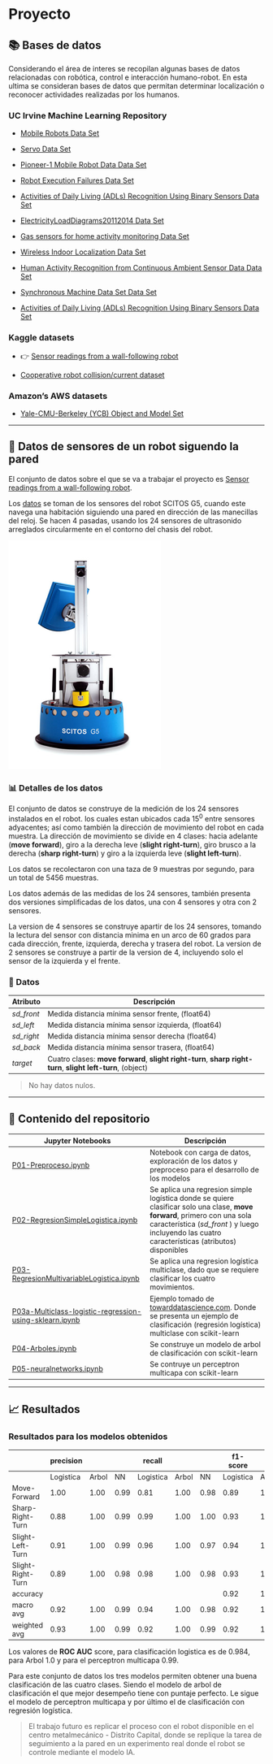 # Proyecto


## 📚 Bases de datos

Considerando el área de interes se recopilan algunas bases de datos relacionadas con robótica, control e interacción humano-robot. En esta ultima se consideran bases de datos que permitan determinar localización o reconocer actividades realizadas por los humanos.

### UC Irvine Machine Learning Repository
* [Mobile Robots Data Set](https://archive.ics.uci.edu/ml/datasets/Mobile+Robots)

* [Servo Data Set](https://archive.ics.uci.edu/ml/datasets/Servo)

* [Pioneer-1 Mobile Robot Data Data Set](https://archive.ics.uci.edu/ml/datasets/Pioneer-1+Mobile+Robot+Data)

* [Robot Execution Failures Data Set](https://archive.ics.uci.edu/ml/datasets/Robot+Execution+Failures)

* [Activities of Daily Living (ADLs) Recognition Using Binary Sensors Data Set](https://archive.ics.uci.edu/ml/datasets/Activities+of+Daily+Living+%28ADLs%29+Recognition+Using+Binary+Sensors)

* [ElectricityLoadDiagrams20112014 Data Set](https://archive.ics.uci.edu/ml/datasets/ElectricityLoadDiagrams20112014)

* [Gas sensors for home activity monitoring Data Set](https://archive.ics.uci.edu/ml/datasets/Gas+sensors+for+home+activity+monitoring)

* [Wireless Indoor Localization Data Set](https://archive.ics.uci.edu/ml/datasets/Wireless+Indoor+Localization)

* [Human Activity Recognition from Continuous Ambient Sensor Data Data Set](https://archive.ics.uci.edu/ml/datasets/Human+Activity+Recognition+from+Continuous+Ambient+Sensor+Data)

* [Synchronous Machine Data Set Data Set](https://archive.ics.uci.edu/ml/datasets/Synchronous+Machine+Data+Set)

* [Activities of Daily Living (ADLs) Recognition Using Binary Sensors Data Set](https://archive.ics.uci.edu/ml/datasets/Activities+of+Daily+Living+%28ADLs%29+Recognition+Using+Binary+Sensors)

### Kaggle datasets

* :point_right: [Sensor readings from a wall-following robot](https://www.kaggle.com/uciml/wall-following-robot)

* [Cooperative robot collision/current dataset](https://www.kaggle.com/intema/cooperative-robot-collisioncurrent-dataset)

### Amazon’s AWS datasets

* [Yale-CMU-Berkeley (YCB) Object and Model Set](https://registry.opendata.aws/ycb-benchmarks/)


---
<!-- # Sensor readings from a wall-following robot -->
## :robot: Datos de sensores de un robot siguendo la pared

El conjunto de datos sobre el que se va a trabajar el proyecto es [Sensor readings from a wall-following robot](https://www.kaggle.com/uciml/wall-following-robot). 

 <!-- The data were collected as the SCITOS G5 robot navigates through the room following the wall in a clockwise direction, for 4 rounds, using 24 ultrasound sensors arranged circularly around its 'waist'. -->

Los [datos](https://www.kaggle.com/uciml/wall-following-robot) se toman de los sensores del robot SCITOS G5, cuando este navega una habitación siguiendo una pared en dirección de las manecillas del reloj. Se hacen 4 pasadas, usando los 24 sensores de ultrasonido arreglados circularmente en el contorno del chasis del robot.

![robot](images/mobile-robots-scitos_g5-1.jpg)


<!-- Dado que los datos son series de tiempo, se busca tratar cada instancia independiente -->

### :bar_chart: Detalles de los datos

El conjunto de datos se construye de la medición de los 24 sensores instalados en el robot. los cuales estan ubicados cada $15^0$ entre sensores adyacentes;  así como también la dirección de movimiento del robot en cada muestra. La dirección  de movimiento se divide en 4 clases: hacia adelante (**move forward**), giro a la derecha leve (**slight right-turn**), giro brusco a la derecha (**sharp right-turn**) y giro a la izquierda leve (**slight left-turn**). 

Los datos se recolectaron con una taza de 9 muestras por segundo, para un total de $5456$ muestras.

Los datos además de las medidas de los 24 sensores, también presenta dos versiones simplificadas de los datos, una con 4 sensores y otra con 2 sensores.

La version de 4 sensores se construye apartir de los 24 sensores, tomando la lectura del sensor con distancia minima en un arco de 60 grados para cada dirección, frente, izquierda, derecha y trasera del robot. La version de 2 sensores se construye a partir de la version de 4, incluyendo solo el sensor de la izquierda y el frente.

<!-- Mas sensores puede incorporar mas ruido,  -->
<!-- Slight right -> meaning that the road changes directly slightly, perhaps less than 15 degrees, and you should follow the road to the right. -->

### :pushpin: Datos

|Atributo | Descripción |
|--------------|-------------|
|_sd_front_ | Medida distancia mínima sensor frente, (float64) |
|_sd_left_ | Medida distancia mínima sensor izquierda, (float64)|
|_sd_right_ |Medida distancia mínima sensor derecha (float64) |
|_sd_back_ | Medida distancia mínima sensor trasera, (float64)|
|_target_ | Cuatro clases: **move forward**, **slight right-turn**, **sharp right-turn**, **slight left-turn**, (object)|

> No hay datos nulos.


---

## 📝 Contenido del repositorio

|  Jupyter Notebooks  |        Descripción         |
|------------|----------------------------|
|[P01-Preproceso.ipynb](P01-Preproceso.ipynb) | Notebook con carga de datos, exploración de los datos y preproceso para el desarrollo de los modelos |
|[P02-RegresionSimpleLogistica.ipynb](P02-RegresionSimpleLogistica.ipynb)| Se aplica una regresion simple logística donde se quiere clasificar solo una clase, **move forward**, primero con una sola característica (_sd_front_ ) y luego incluyendo las cuatro características (atributos) disponibles|
|[P03-RegresionMultivariableLogistica.ipynb](P03-RegresionMultivariableLogistica.ipynb)| Se aplica una regresion logística multiclase, dado que se requiere clasificar los cuatro movimientos.|
|[P03a-Multiclass-logistic-regression-using-sklearn.ipynb](P03a-Multiclass-logistic-regression-using-sklearn.ipynb)|Ejemplo tomado de [towarddatascience.com](https://towardsdatascience.com/logistic-regression-using-python-sklearn-numpy-mnist-handwriting-recognition-matplotlib-a6b31e2b166a). Donde se presenta un ejemplo de clasificación (regresión logística) multiclase con scikit-learn|
|[P04-Arboles.ipynb](P04-Arboles.ipynb)|Se construye un modelo de arbol de clasificación con scikit-learn|
|[P05-neuralnetworks.ipynb](P05-neuralnetworks.ipynb)| Se contruye un perceptron multicapa con scikit-learn|

---

## :chart_with_upwards_trend: Resultados

<!-- ### Definiciones de métricas

Las metricas comunes en los problemas de clasificación permiten evaluar el desempeño de los modelos,

| Metric                | Formula                                                                                                               | Interpretation                              |
| --------------------- | --------------------------------------------------------------------------------------------------------------------- | ------------------------------------------- |
| Accuracy              | $\displaystyle \frac{\textrm{TP}+\textrm{TN}}{\textrm{TP}+\textrm{TN}+\textrm{FP}+\textrm{FN}}$ | Rendimiento general del modelo |
| Precision             | $\displaystyle \frac{\textrm{TP}}{\textrm{TP}+\textrm{FP}}$ | Qué tan precisas son las predicciones positivas   |
| Recall<br>Sensitivity | $\displaystyle \frac{\textrm{TP}}{\textrm{TP}+\textrm{FN}}$| Cobertura de la muestra positiva real         |
| Specificity           | $\displaystyle \frac{\textrm{TN}}{\textrm{TN}+\textrm{FP}}$ | Cobertura de la muestra negativa real          |
| F1 score              | $\displaystyle \frac{ 2 \textrm{TP}}{ 2 \textrm{TP} + \textrm{FP} + \textrm{FN}}$| Métrica híbrida útil para clases no balanceadas |

**ROC** (Receiver Operating Curve), es la gráfica de TPR frente a FPR al variar el umbral (la R es de Rate).

**AUC**  también denominada AUROC, es el área debajo de la curva ROC. -->


### Resultados para los modelos obtenidos

|                     | precision    |        |       | recall    |       |       | f1-score  |       |       | support |
|---------------------|--------------|--------|-------|-----------|-------|-------|-----------|-------|-------|---------|
|                     | Logistica    | Arbol  | NN    | Logistica | Arbol | NN    | Logistica | Arbol | NN    |         |
| Move-Forward        | 1.00         | 1.00   |  0.99 | 0.81      | 1.00  | 0.98  | 0.89      | 1.00  |  0.99 | 409     |
| Sharp-Right-Turn    | 0.88         | 1.00   |  0.99 | 0.99      | 1.00  | 1.00  | 0.93      | 1.00  | 0.99  | 446     |
| Slight-Left-Turn    | 0.91         | 1.00   | 0.99  | 0.96      | 1.00  | 0.97  | 0.94      | 1.00  | 0.98  | 76      |
| Slight-Right-Turn   |  0.89        | 1.00   | 0.98  | 0.98      | 1.00  |  0.98 | 0.93      | 1.00  | 0.98  | 161     |
| accuracy            |              |        |       |           |       |       |   0.92    | 1.00  |  0.99 | 1092    |
| macro avg           | 0.92         | 1.00   | 0.99  | 0.94      | 1.00  |  0.98 | 0.92      | 1.00  | 0.98  | 1092    |
| weighted avg        | 0.93         | 1.00   | 0.99  | 0.92      | 1.00  | 0.99  | 0.92      | 1.00  |  0.99 | 1092    |


Los valores de **ROC AUC** score, para clasificación logistica es de 0.984, para Arbol 1.0 y para el perceptron multicapa 0.99.  


Para este conjunto de datos los tres modelos permiten obtener una buena clasificación de las cuatro clases. Siendo el modelo de arbol de clasificación el que mejor desempeño tiene con puntaje perfecto. Le sigue el modelo de perceptron multicapa y por último el de clasificación con regresión logística.

> El trabajo futuro es replicar el proceso con el robot disponible en el centro metalmecánico - Distrito Capital, donde se replique la tarea de seguimiento a la pared en un experimento real donde el robot se controle mediante el modelo IA.